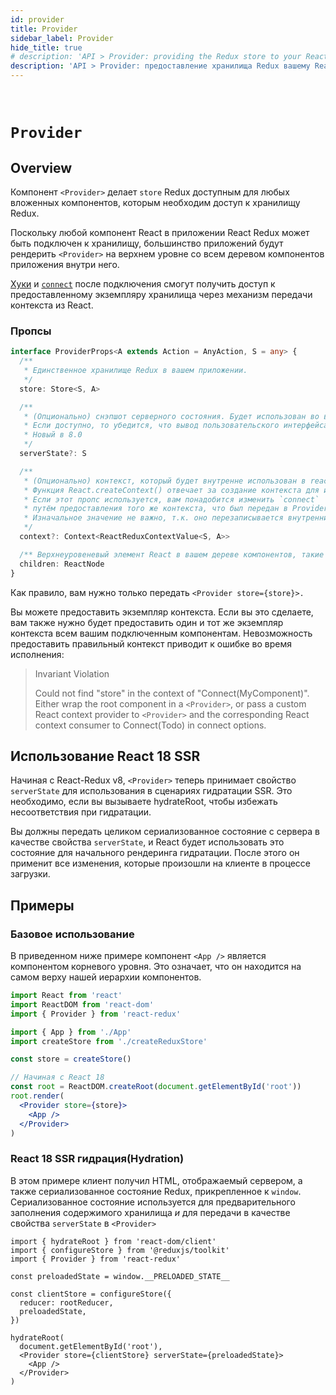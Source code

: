 ```yaml
---
id: provider
title: Provider
sidebar_label: Provider
hide_title: true
# description: 'API > Provider: providing the Redux store to your React app'
description: 'API > Provider: предоставление хранилища Redux вашему React приложению'
---
```


&nbsp;

# `Provider`

## Overview

<!-- The `<Provider>` component makes the Redux `store` available to any nested components that need to access the Redux store. -->
Компонент `<Provider>` делает `store` Redux доступным для любых вложенных компонентов, которым необходим доступ к хранилищу Redux.

<!-- Since any React component in a React Redux app can be connected to the store, most applications will render a `<Provider>` at the top level, with the entire app’s component tree inside of it. -->
Поскольку любой компонент React в приложении React Redux может быть подключен к хранилищу, большинство приложений будут рендерить `<Provider>` на верхнем уровне со всем деревом компонентов приложения внутри него.

<!-- The [Hooks](./hooks.md) and [`connect`](./connect.md) APIs can then access the provided store instance via React's Context mechanism. -->
[Хуки](./hooks.md ) и [`connect`](./connect.md ) после подключения смогут получить доступ к предоставленному экземпляру хранилища через механизм передачи контекста из React.

### Пропсы

```ts
interface ProviderProps<A extends Action = AnyAction, S = any> {
  /**
   * Единственное хранилище Redux в вашем приложении.
   */
  store: Store<S, A>

  /**
   * (Опционально) снэпшот серверного состояния. Будет использован во время изначального рендеринга при гидрации(hydration)
   * Если доступно, то убедится, что вывод пользовательского интерфейса соответствует HTML-коду, сгенерированному на сервере.
   * Новый в 8.0
   */
  serverState?: S

  /**
   * (Опционально) контекст, который будет внутренне использован в react-redux. 
   * Функция React.createContext() отвечает за создание контекста для использования.
   * Если этот пропс используется, вам понадобится изменить `connect` 
   * путём предоставления того же контекста, что был передан в Provider.
   * Изначальное значение не важно, т.к. оно перезаписывается внутренним состоянием Provider.
   */
  context?: Context<ReactReduxContextValue<S, A>>

  /** Верхнеуровеневый элемент React в вашем дереве компонентов, такие как `<App />` **/
  children: ReactNode
}
```

<!-- Typically, you only need to pass `<Provider store={store}>`. -->
Как правило, вам нужно только передать `<Provider store={store}>.`

<!-- You may provide a context instance. If you do so, you will need to provide the same context instance to all of your connected components as well. Failure to provide the correct context results in this runtime error: -->
Вы можете предоставить экземпляр контекста. Если вы это сделаете, вам также нужно будет предоставить один и тот же экземпляр контекста всем вашим подключенным компонентам. Невозможность предоставить правильный контекст приводит к ошибке во время исполнения:

> Invariant Violation
>
> Could not find "store" in the context of "Connect(MyComponent)". Either wrap the root component in a `<Provider>`, or pass a custom React context provider to `<Provider>` and the corresponding React context consumer to Connect(Todo) in connect options.

<!-- ## React 18 SSR Usage -->
## Использование React 18 SSR

<!-- As of React-Redux v8, `<Provider>` now accepts a `serverState` prop for use in SSR hydration scenarios. This is necessary if you are calling `hydrateRoot` in order to avoid hydration mismatches. -->
Начиная с React-Redux v8, `<Provider>` теперь принимает свойство `serverState` для использования в сценариях гидратации SSR. Это необходимо, если вы вызываете hydrateRoot, чтобы избежать несоответствия при гидратации.

<!-- You should pass the entire serialized state from the server as the `serverState` prop, and React will use this state for the initial hydration render. After that, it will apply any updates from changes that occurred on the client during the setup process. -->
Вы должны передать целиком сериализованное состояние с сервера в качестве свойства `serverState`, и React будет использовать это состояние для начального рендеринга гидратации. После этого он применит все изменения, которые произошли на клиенте в процессе загрузки.

<!-- ## Examples -->
## Примеры

<!-- ### Basic Usage -->
### Базовое использование

<!-- In the example below, the `<App />` component is our root-level component. This means it’s at the very top of our component hierarchy. -->
В приведенном ниже примере компонент `<App />` является компонентом корневого уровня. Это означает, что он находится на самом верху нашей иерархии компонентов.

```jsx
import React from 'react'
import ReactDOM from 'react-dom'
import { Provider } from 'react-redux'

import { App } from './App'
import createStore from './createReduxStore'

const store = createStore()

// Начиная с React 18
const root = ReactDOM.createRoot(document.getElementById('root'))
root.render(
  <Provider store={store}>
    <App />
  </Provider>
)
```

### React 18 SSR гидрация(Hydration)

<!-- In this example, the client has received HTML rendered by the server, as well as a serialized Redux state attached to `window`. The serialized state is used to both pre-fill the store's contents, _and_ passed as the `serverState` prop to `<Provider>` -->
В этом примере клиент получил HTML, отображаемый сервером, а также сериализованное состояние Redux, прикрепленное к `window`. Сериализованное состояние используется для предварительного заполнения содержимого хранилища _и_ для передачи в качестве свойства `serverState` в `<Provider>`

```tsx title="src/index.ts"
import { hydrateRoot } from 'react-dom/client'
import { configureStore } from '@reduxjs/toolkit'
import { Provider } from 'react-redux'

const preloadedState = window.__PRELOADED_STATE__

const clientStore = configureStore({
  reducer: rootReducer,
  preloadedState,
})

hydrateRoot(
  document.getElementById('root'),
  <Provider store={clientStore} serverState={preloadedState}>
    <App />
  </Provider>
)
```

